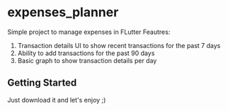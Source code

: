 # expenses_planner

Simple project to manage expenses in FLutter
Feautres:
  1. Transaction details UI to show recent transactions for the past 7 days
  2. Ability to add transactions for the past 90 days
  3. Basic graph to show transaction details per day

## Getting Started

Just download it and let's enjoy ;)
